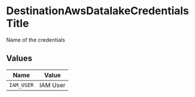 # DestinationAwsDatalakeCredentialsTitle

Name of the credentials


## Values

| Name       | Value      |
| ---------- | ---------- |
| `IAM_USER` | IAM User   |